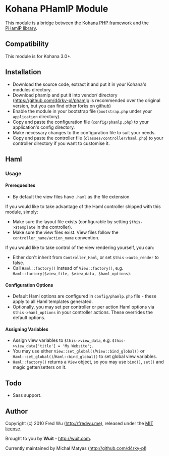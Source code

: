 # Kohana PHamlP Module

This module is a bridge between the [Kohana PHP framework](http://kohanaframework.org/) and the [PHamlP library](http://code.google.com/p/phamlp/).

## Compatibility

This module is for Kohana 3.0+.

## Installation

* Download the source code, extract it and put it in your Kohana's modules directory.
* Download phamlp and put it into vendor/ directory (<https://github.com/d4rky-pl/phamlp> is recommended over the original version, but you can find other forks on github)
* Enable the module in your bootstrap file (`bootstrap.php` under your `application` directory).
* Copy and paste the configuration file (`config/phamlp.php`) to your application's config directory.
* Make necessary changes to the configuration file to suit your needs.
* Copy and paste the controller file (`classes/controller/haml.php`) to your controller directory if you want to customise it.

## Haml

### Usage

#### Prerequesites

* By default the view files have `.haml` as the file extension.

If you would like to take advantage of the Haml controller shipped with this module, simply:

* Make sure the layout file exists (configurable by setting `$this->$template` in the controller).
* Make sure the view files exist. View files follow the `controller_name/action_name` convention.

If you would like to take control of the view rendering yourself, you can:

* Either don't inherit from `Controller_Haml`, or set `$this->auto_render` to false.
* Call `Haml::factory()` instead of `View::factory()`, e.g. `Haml::factory($view_file, $view_data, $haml_options)`.

#### Configuration Options

* Default Haml options are configured in `config/phamlp.php` file - these apply to all Haml templates generated.
* Optionally, you may set per controller or per action Haml options via `$this->haml_options` in your controller actions. These overrides the default options.

#### Assigning Variables

* Assign view variables to `$this->view_data`, e.g. `$this->view_data['title'] = 'My Website';`.
* You may use either `View::set_global()`/`View::bind_global()` or `Haml::set_global()`/`Haml::bind_global()` to set global view variables.
* `Haml::factory()` returns a `View` object, so you may use `bind()`, `set()` and magic getter/setters on it.

## Todo

* Sass support.

## Author

Copyright (c) 2010 Fred Wu (<http://fredwu.me>), released under the [MIT license](http://www.opensource.org/licenses/mit-license.php).

Brought to you by **Wuit** - <http://wuit.com>.

Currently maintained by Michał Matyas (<http://github.com/d4rky-pl>)

